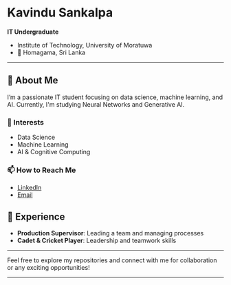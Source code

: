 # Kavindu Sankalpa

**IT Undergraduate**  
- Institute of Technology, University of Moratuwa  
- 📍 Homagama, Sri Lanka

---

## 👋 About Me
I’m a passionate IT student focusing on data science, machine learning, and AI. Currently, I'm studying Neural Networks and Generative AI.

### 👀 Interests
- Data Science
- Machine Learning
- AI & Cognitive Computing

### 📫 How to Reach Me
- [LinkedIn](https://www.linkedin.com/in/kavindu-sankalpa)
- [Email](mailto:sankalpakavindu09@gmail.com)

## 💼 Experience

- **Production Supervisor**: Leading a team and managing processes
- **Cadet & Cricket Player**: Leadership and teamwork skills

---

Feel free to explore my repositories and connect with me for collaboration or any exciting opportunities!

---
